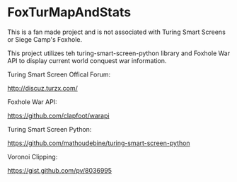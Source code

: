 # FoxTurMapAndStats

This is a fan made project and is not associated with Turing Smart Screens or Siege Camp's Foxhole.

This project utilizes teh turing-smart-screen-python library and Foxhole War API to display current world conquest war information.

Turing Smart Screen Offical Forum:

http://discuz.turzx.com/

Foxhole War API:

https://github.com/clapfoot/warapi

Turing Smart Screen Python:

https://github.com/mathoudebine/turing-smart-screen-python

Voronoi Clipping:

https://gist.github.com/pv/8036995


